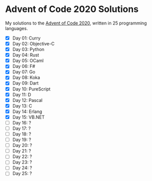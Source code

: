 # Advent of Code 2020 Solutions

My solutions to the [Advent of Code 2020](https://adventofcode.com/2020), written in 25 programming languages.

- [x] Day 01: Curry
- [x] Day 02: Objective-C
- [x] Day 03: Python
- [x] Day 04: Rust
- [x] Day 05: OCaml
- [x] Day 06: F#
- [x] Day 07: Go
- [x] Day 08: Koka
- [x] Day 09: Dart
- [x] Day 10: PureScript
- [x] Day 11: D
- [x] Day 12: Pascal
- [x] Day 13: C
- [x] Day 14: Erlang
- [x] Day 15: VB.NET
- [ ] Day 16: ?
- [ ] Day 17: ?
- [ ] Day 18: ?
- [ ] Day 19: ?
- [ ] Day 20: ?
- [ ] Day 21: ?
- [ ] Day 22: ?
- [ ] Day 23: ?
- [ ] Day 24: ?
- [ ] Day 25: ?
